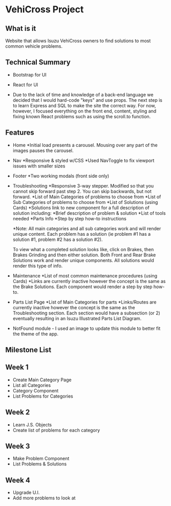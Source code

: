 # VehiCross Project

## What is it

Website that allows Isuzu VehiCross owners to find solutions to most common vehicle problems. 

## Technical Summary

* Bootstrap for UI
* React for UI

* Due to the lack of time and knowledge of a back-end language we decided that I would hard-code "keys" and use props.  The next step is to learn Express and SQL to make the site the correct way.  For now, however, I focused everything on the front end, content, styling and fixing known React problems such as using the scroll.to function.

## Features

* Home
    *Initial load presents a carousel.  Mousing over any part of the images pauses the carousel. 

* Nav
    *Responsive & styled w/CSS 
    *Used NavToggle to fix viewport issues with smaller sizes

* Footer
    *Two working modals (front side only)

* Troubleshooting
    *Responsive 3-way stepper.  Modified so that you cannot skip forward past step 2.  You can skip backwards, but not forward.
    *List of Main Categories of problems to choose from
    *List of Sub Categories of problems to choose from
    *List of Solutions (using Cards)
    *Solutions link to new component for a full description of solution including:
        *Brief description of problem & solution
        *List of tools needed
        *Parts Info
        *Step by step how-to instructions

    *Note: All main categories and all sub categories work and will render unique content.  Each problem has a solution (ie problem #1 has a solution #1, problem #2 has a solution #2).  
    
    To view what a completed solution looks like, click on Brakes, then Brakes Grinding and then either solution.  Both Front and Rear Brake Solutions work and render unique components.  All solutions would render this type of info.


* Maintenance
    *List of most common maintenance procedures (using Cards)
    *Links are currently inactive however the concept is the same as the Brake Solutions.  Each component would render a step by step how-to.


* Parts List Page
    *List of Main Categories for parts
    *Links/Routes are currently inactive however the concept is the same as the Troubleshooting section.  Each section would have a subsection (or 2) eventually resulting in an Isuzu Illustrated Parts List Diagram.

* NotFound module - I used an image to update this module to better fit the theme of the app.



## Milestone List

## Week 1
- Create Main Category Page
- List all Categories
- Category Component
- List Problems for Categories


## Week 2
- Learn J.S. Objects
- Create list of problems for each category


## Week 3
- Make Problem Component
- List Problems & Solutions

## Week 4
- Upgrade U.I.
- Add more problems to look at